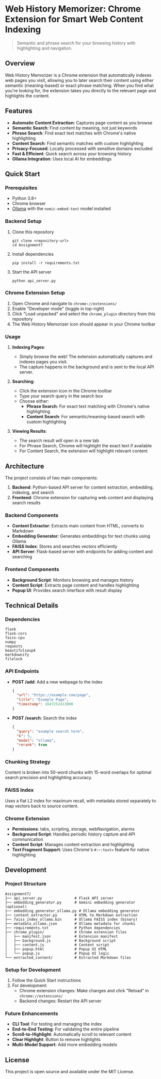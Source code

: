 # Web History Memorizer: Chrome Extension for Smart Web Content Indexing

> Semantic and phrase search for your browsing history with highlighting and navigation.

## Overview

Web History Memorizer is a Chrome extension that automatically indexes web pages you visit, allowing you to later search their content using either semantic (meaning-based) or exact phrase matching. When you find what you're looking for, the extension takes you directly to the relevant page and highlights the content.

## Features

- **Automatic Content Extraction**: Captures page content as you browse
- **Semantic Search**: Find content by meaning, not just keywords
- **Phrase Search**: Find exact text matches with Chrome's native highlighting
- **Content Search**: Find semantic matches with custom highlighting
- **Privacy-Focused**: Locally processed with sensitive domains excluded
- **Fast & Efficient**: Quick search across your browsing history
- **Ollama Integration**: Uses local AI for embeddings

## Quick Start

### Prerequisites

- Python 3.8+
- Chrome browser
- [Ollama](https://ollama.ai/) with the `nomic-embed-text` model installed

### Backend Setup

1. Clone this repository
   ```
   git clone <repository-url>
   cd Assignment7
   ```

2. Install dependencies
   ```
   pip install -r requirements.txt
   ```

3. Start the API server
   ```
   python api_server.py
   ```

### Chrome Extension Setup

1. Open Chrome and navigate to `chrome://extensions/`
2. Enable "Developer mode" (toggle in top-right)
3. Click "Load unpacked" and select the `chrome_plugin` directory from this repository
4. The Web History Memorizer icon should appear in your Chrome toolbar

### Usage

1. **Indexing Pages**:
   - Simply browse the web! The extension automatically captures and indexes pages you visit.
   - The capture happens in the background and is sent to the local API server.

2. **Searching**:
   - Click the extension icon in the Chrome toolbar
   - Type your search query in the search box
   - Choose either:
     - **Phrase Search**: For exact text matching with Chrome's native highlighting
     - **Content Search**: For semantic/meaning-based search with custom highlighting

3. **Viewing Results**:
   - The search result will open in a new tab
   - For Phrase Search, Chrome will highlight the exact text if available
   - For Content Search, the extension will highlight relevant content

## Architecture

The project consists of two main components:

1. **Backend**: Python-based API server for content extraction, embedding, indexing, and search
2. **Frontend**: Chrome extension for capturing web content and displaying search results

### Backend Components

- **Content Extractor**: Extracts main content from HTML, converts to Markdown
- **Embedding Generator**: Generates embeddings for text chunks using Ollama
- **FAISS Index**: Stores and searches vectors efficiently
- **API Server**: Flask-based server with endpoints for adding content and searching

### Frontend Components

- **Background Script**: Monitors browsing and manages history
- **Content Script**: Extracts page content and handles highlighting
- **Popup UI**: Provides search interface with result display

## Technical Details

### Dependencies

```
flask
flask-cors
faiss-cpu
numpy
requests
beautifulsoup4
markdownify
filelock
```

### API Endpoints

- **POST /add**: Add a new webpage to the index
  ```json
  {
    "url": "https://example.com/page",
    "title": "Example Page",
    "timestamp": 1647252413000
  }
  ```

- **POST /search**: Search the index
  ```json
  {
    "query": "example search term",
    "k": 5,
    "model": "ollama",
    "rerank": true
  }
  ```

### Chunking Strategy

Content is broken into 50-word chunks with 15-word overlaps for optimal search precision and highlighting accuracy.

### FAISS Index

Uses a flat L2 index for maximum recall, with metadata stored separately to map vectors back to source content.

### Chrome Extension

- **Permissions**: tabs, scripting, storage, webNavigation, alarms
- **Background Script**: Handles periodic history capture and API communication
- **Content Script**: Manages content extraction and highlighting
- **Text Fragment Support**: Uses Chrome's `#:~:text=` feature for native highlighting

## Development

### Project Structure

```
Assignment7/
├── api_server.py               # Flask API server
├── embedding_generator.py      # Gemini embedding generator (optional)
├── embedding_generator_ollama.py # Ollama embedding generator
├── content_extractor.py        # HTML to Markdown extraction
├── faiss_index_ollama.bin      # Ollama FAISS index (binary)
├── metadata_ollama.json        # Ollama metadata for chunks
├── requirements.txt            # Python dependencies
├── chrome_plugin/              # Chrome extension files
│   ├── manifest.json           # Extension manifest
│   ├── background.js           # Background script
│   ├── content.js              # Content script
│   ├── popup.html              # Popup UI HTML
│   └── popup.js                # Popup UI logic
└── extracted_content/          # Extracted Markdown files
```

### Setup for Development

1. Follow the Quick Start instructions
2. For development:
   - Chrome extension changes: Make changes and click "Reload" in `chrome://extensions/`
   - Backend changes: Restart the API server

### Future Enhancements

- **CLI Tool**: For testing and managing the index
- **End-to-End Testing**: For validating the entire pipeline
- **Scroll-to-Highlight**: Automatically scroll to relevant content
- **Clear Highlight**: Button to remove highlights
- **Multi-Model Support**: Add more embedding models

## License

This project is open source and available under the MIT License. 